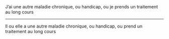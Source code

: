 <!---->J’ai une autre maladie chronique, ou handicap, ou je prends un traitement au long cours

---

<!---->Il ou elle a une autre maladie chronique, ou handicap, ou prend un traitement au long cours
